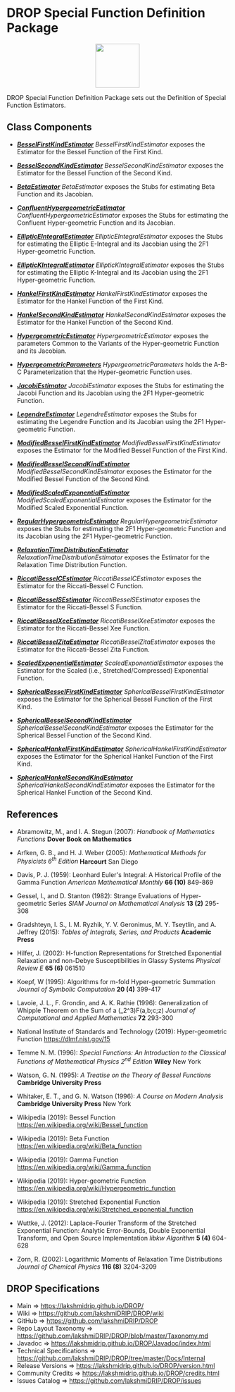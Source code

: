 # DROP Special Function Definition Package

<p align="center"><img src="https://github.com/lakshmiDRIP/DROP/blob/master/DRIP_Logo.gif?raw=true" width="100"></p>

DROP Special Function Definition Package sets out the Definition of Special Function Estimators.


## Class Components

 * [***BesselFirstKindEstimator***](https://github.com/lakshmiDRIP/DROP/tree/master/src/main/java/org/drip/specialfunction/definition/BesselFirstKindEstimator.java)
 <i>BesselFirstKindEstimator</i> exposes the Estimator for the Bessel Function of the First Kind.

 * [***BesselSecondKindEstimator***](https://github.com/lakshmiDRIP/DROP/tree/master/src/main/java/org/drip/specialfunction/definition/BesselSecondKindEstimator.java)
 <i>BesselSecondKindEstimator</i> exposes the Estimator for the Bessel Function of the Second Kind.

 * [***BetaEstimator***](https://github.com/lakshmiDRIP/DROP/tree/master/src/main/java/org/drip/specialfunction/definition/BetaEstimator.java)
 <i>BetaEstimator</i> exposes the Stubs for estimating Beta Function and its Jacobian.

 * [***ConfluentHypergeometricEstimator***](https://github.com/lakshmiDRIP/DROP/tree/master/src/main/java/org/drip/specialfunction/definition/ConfluentHypergeometricEstimator.java)
 <i>ConfluentHypergeometricEstimator</i> exposes the Stubs for estimating the Confluent Hyper-geometric Function and its Jacobian.

 * [***EllipticEIntegralEstimator***](https://github.com/lakshmiDRIP/DROP/tree/master/src/main/java/org/drip/specialfunction/definition/EllipticEIntegralEstimator.java)
 <i>EllipticEIntegralEstimator</i> exposes the Stubs for estimating the Elliptic E-Integral and its Jacobian using the 2F1 Hyper-geometric Function.

 * [***EllipticKIntegralEstimator***](https://github.com/lakshmiDRIP/DROP/tree/master/src/main/java/org/drip/specialfunction/definition/EllipticKIntegralEstimator.java)
 <i>EllipticKIntegralEstimator</i> exposes the Stubs for estimating the Elliptic K-Integral and its Jacobian using the 2F1 Hyper-geometric Function.

 * [***HankelFirstKindEstimator***](https://github.com/lakshmiDRIP/DROP/tree/master/src/main/java/org/drip/specialfunction/definition/HankelFirstKindEstimator.java)
 <i>HankelFirstKindEstimator</i> exposes the Estimator for the Hankel Function of the First Kind.

 * [***HankelSecondKindEstimator***](https://github.com/lakshmiDRIP/DROP/tree/master/src/main/java/org/drip/specialfunction/definition/HankelSecondKindEstimator.java)
 <i>HankelSecondKindEstimator</i> exposes the Estimator for the Hankel Function of the Second Kind.

 * [***HypergeometricEstimator***](https://github.com/lakshmiDRIP/DROP/tree/master/src/main/java/org/drip/specialfunction/definition/HypergeometricEstimator.java)
 <i>HypergeometricEstimator</i> exposes the parameters Common to the Variants of the Hyper-geometric Function and its Jacobian.

 * [***HypergeometricParameters***](https://github.com/lakshmiDRIP/DROP/tree/master/src/main/java/org/drip/specialfunction/definition/HypergeometricParameters.java)
 <i>HypergeometricParameters</i> holds the A-B-C Parameterization that the Hyper-geometric Function uses.

 * [***JacobiEstimator***](https://github.com/lakshmiDRIP/DROP/tree/master/src/main/java/org/drip/specialfunction/definition/JacobiEstimator.java)
 <i>JacobiEstimator</i> exposes the Stubs for estimating the Jacobi Function and its Jacobian using the 2F1 Hyper-geometric Function.

 * [***LegendreEstimator***](https://github.com/lakshmiDRIP/DROP/tree/master/src/main/java/org/drip/specialfunction/definition/LegendreEstimator.java)
 <i>LegendreEstimator</i> exposes the Stubs for estimating the Legendre Function and its Jacobian using the 2F1 Hyper-geometric Function.

 * [***ModifiedBesselFirstKindEstimator***](https://github.com/lakshmiDRIP/DROP/tree/master/src/main/java/org/drip/specialfunction/definition/ModifiedBesselFirstKindEstimator.java)
 <i>ModifiedBesselFirstKindEstimator</i> exposes the Estimator for the Modified Bessel Function of the First Kind.

 * [***ModifiedBesselSecondKindEstimator***](https://github.com/lakshmiDRIP/DROP/tree/master/src/main/java/org/drip/specialfunction/definition/ModifiedBesselSecondKindEstimator.java)
 <i>ModifiedBesselSecondKindEstimator</i> exposes the Estimator for the Modified Bessel Function of the Second Kind.

 * [***ModifiedScaledExponentialEstimator***](https://github.com/lakshmiDRIP/DROP/tree/master/src/main/java/org/drip/specialfunction/definition/ModifiedScaledExponentialEstimator.java)
 <i>ModifiedScaledExponentialEstimator</i> exposes the Estimator for the Modified Scaled Exponential Function.

 * [***RegularHypergeometricEstimator***](https://github.com/lakshmiDRIP/DROP/tree/master/src/main/java/org/drip/specialfunction/definition/RegularHypergeometricEstimator.java)
 <i>RegularHypergeometricEstimator</i> exposes the Stubs for estimating the 2F1 Hyper-geometric Function and its Jacobian using the 2F1 Hyper-geometric Function.

 * [***RelaxationTimeDistributionEstimator***](https://github.com/lakshmiDRIP/DROP/tree/master/src/main/java/org/drip/specialfunction/definition/RelaxationTimeDistributionEstimator.java)
 <i>RelaxationTimeDistributionEstimator</i> exposes the Estimator for the Relaxation Time Distribution Function.

 * [***RiccatiBesselCEstimator***](https://github.com/lakshmiDRIP/DROP/tree/master/src/main/java/org/drip/specialfunction/definition/RiccatiBesselCEstimator.java)
 <i>RiccatiBesselCEstimator</i> exposes the Estimator for the Riccati-Bessel C Function.

 * [***RiccatiBesselSEstimator***](https://github.com/lakshmiDRIP/DROP/tree/master/src/main/java/org/drip/specialfunction/definition/RiccatiBesselSEstimator.java)
 <i>RiccatiBesselSEstimator</i> exposes the Estimator for the Riccati-Bessel S Function.

 * [***RiccatiBesselXeeEstimator***](https://github.com/lakshmiDRIP/DROP/tree/master/src/main/java/org/drip/specialfunction/definition/RiccatiBesselXeeEstimator.java)
 <i>RiccatiBesselXeeEstimator</i> exposes the Estimator for the Riccati-Bessel Xee Function.

 * [***RiccatiBesselZitaEstimator***](https://github.com/lakshmiDRIP/DROP/tree/master/src/main/java/org/drip/specialfunction/definition/RiccatiBesselZitaEstimator.java)
 <i>RiccatiBesselZitaEstimator</i> exposes the Estimator for the Riccati-Bessel Zita Function.

 * [***ScaledExponentialEstimator***](https://github.com/lakshmiDRIP/DROP/tree/master/src/main/java/org/drip/specialfunction/definition/ScaledExponentialEstimator.java)
 <i>ScaledExponentialEstimator</i> exposes the Estimator for the Scaled (i.e., Stretched/Compressed) Exponential Function.

 * [***SphericalBesselFirstKindEstimator***](https://github.com/lakshmiDRIP/DROP/tree/master/src/main/java/org/drip/specialfunction/definition/SphericalBesselFirstKindEstimator.java)
 <i>SphericalBesselFirstKindEstimator</i> exposes the Estimator for the Spherical Bessel Function of the First Kind.

 * [***SphericalBesselSecondKindEstimator***](https://github.com/lakshmiDRIP/DROP/tree/master/src/main/java/org/drip/specialfunction/definition/SphericalBesselSecondKindEstimator.java)
 <i>SphericalBesselSecondKindEstimator</i> exposes the Estimator for the Spherical Bessel Function of the Second Kind.

 * [***SphericalHankelFirstKindEstimator***](https://github.com/lakshmiDRIP/DROP/tree/master/src/main/java/org/drip/specialfunction/definition/SphericalHankelFirstKindEstimator.java)
 <i>SphericalHankelFirstKindEstimator</i> exposes the Estimator for the Spherical Hankel Function of the First Kind.

 * [***SphericalHankelSecondKindEstimator***](https://github.com/lakshmiDRIP/DROP/tree/master/src/main/java/org/drip/specialfunction/definition/SphericalHankelSecondKindEstimator.java)
 <i>SphericalHankelSecondKindEstimator</i> exposes the Estimator for the Spherical Hankel Function of the Second Kind.


## References

 * Abramowitz, M., and I. A. Stegun (2007): <i>Handbook of Mathematics Functions</i> <b>Dover Book on Mathematics</b>

 * Arfken, G. B., and H. J. Weber (2005): <i>Mathematical Methods for Physicists 6<sup>th</sup> Edition</i> <b>Harcourt</b> San Diego

 * Davis, P. J. (1959): Leonhard Euler's Integral: A Historical Profile of the Gamma Function <i>American Mathematical Monthly</i> <b>66 (10)</b> 849-869

 * Gessel, I., and D. Stanton (1982): Strange Evaluations of Hyper-geometric Series <i>SIAM Journal on Mathematical Analysis</i> <b>13 (2)</b> 295-308

 * Gradshteyn, I. S., I. M. Ryzhik, Y. V. Geronimus, M. Y. Tseytlin, and A. Jeffrey (2015): <i>Tables of Integrals, Series, and Products</i> <b>Academic Press</b>

 * Hilfer, J. (2002): H-function Representations for Stretched Exponential Relaxation and non-Debye Susceptibilities in Glassy Systems <i>Physical Review E</i> <b>65 (6)</b> 061510

 * Koepf, W (1995): Algorithms for m-fold Hyper-geometric Summation <i>Journal of Symbolic Computation</i> <b>20 (4)</b> 399-417

 * Lavoie, J. L., F. Grondin, and A. K. Rathie (1996): Generalization of Whipple Theorem on the Sum of a (_2^3)F(a,b;c;z) <i>Journal of Computational and Applied Mathematics</i> <b>72</b> 293-300

 * National Institute of Standards and Technology (2019): Hyper-geometric Function https://dlmf.nist.gov/15

 * Temme N. M. (1996): <i>Special Functions: An Introduction to the Classical Functions of Mathematical Physics 2<sup>nd</sup> Edition</i> <b>Wiley</b> New York

 * Watson, G. N. (1995): <i>A Treatise on the Theory of Bessel Functions</i> <b>Cambridge University Press</b>

 * Whitaker, E. T., and G. N. Watson (1996): <i>A Course on Modern Analysis</i> <b>Cambridge University Press</b> New York

 * Wikipedia (2019): Bessel Function https://en.wikipedia.org/wiki/Bessel_function

 * Wikipedia (2019): Beta Function https://en.wikipedia.org/wiki/Beta_function

 * Wikipedia (2019): Gamma Function https://en.wikipedia.org/wiki/Gamma_function

 * Wikipedia (2019): Hyper-geometric Function https://en.wikipedia.org/wiki/Hypergeometric_function

 * Wikipedia (2019): Stretched Exponential Function https://en.wikipedia.org/wiki/Stretched_exponential_function

 * Wuttke, J. (2012): Laplace-Fourier Transform of the Stretched Exponential Function: Analytic Error-Bounds, Double Exponential Transform, and Open Source Implementation <i>libkw</i> <i>Algorithm</i> <b>5 (4)</b> 604-628

 * Zorn, R. (2002): Logarithmic Moments of Relaxation Time Distributions <i>Journal of Chemical Physics</i> <b>116 (8)</b> 3204-3209


## DROP Specifications

 * Main                     => https://lakshmidrip.github.io/DROP/
 * Wiki                     => https://github.com/lakshmiDRIP/DROP/wiki
 * GitHub                   => https://github.com/lakshmiDRIP/DROP
 * Repo Layout Taxonomy     => https://github.com/lakshmiDRIP/DROP/blob/master/Taxonomy.md
 * Javadoc                  => https://lakshmidrip.github.io/DROP/Javadoc/index.html
 * Technical Specifications => https://github.com/lakshmiDRIP/DROP/tree/master/Docs/Internal
 * Release Versions         => https://lakshmidrip.github.io/DROP/version.html
 * Community Credits        => https://lakshmidrip.github.io/DROP/credits.html
 * Issues Catalog           => https://github.com/lakshmiDRIP/DROP/issues

